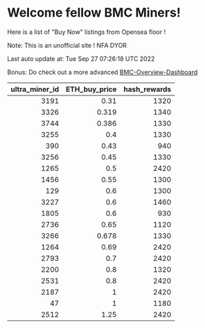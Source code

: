 # Welcome fellow BMC Miners!
Here is a list of "Buy Now" listings from Opensea floor !

Note: This is an unofficial site ! NFA DYOR

Last auto update at: Tue Sep 27 07:26:18 UTC 2022

Bonus: Do check out a more advanced [BMC-Overview-Dashboard](https://dune.com/defifunk/BMC-Overview-Dashboard)


|   ultra_miner_id |   ETH_buy_price |   hash_rewards |
|-----------------:|----------------:|---------------:|
|             3191 |           0.31  |           1320 |
|             3326 |           0.319 |           1340 |
|             3744 |           0.386 |           1330 |
|             3255 |           0.4   |           1330 |
|              390 |           0.43  |            940 |
|             3256 |           0.45  |           1330 |
|             1265 |           0.5   |           2420 |
|             1456 |           0.55  |           1300 |
|              129 |           0.6   |           1300 |
|             3227 |           0.6   |           1460 |
|             1805 |           0.6   |            930 |
|             2736 |           0.65  |           1120 |
|             3266 |           0.678 |           1330 |
|             1264 |           0.69  |           2420 |
|             2793 |           0.7   |           2420 |
|             2200 |           0.8   |           1320 |
|             2531 |           0.8   |           2420 |
|             2187 |           1     |           2420 |
|               47 |           1     |           1180 |
|             2512 |           1.25  |           2420 |